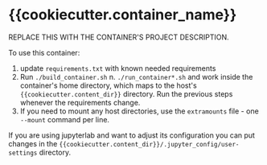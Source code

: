 # {{cookiecutter.container_name}}

REPLACE THIS WITH THE CONTAINER'S PROJECT DESCRIPTION.


To use this container:

1. update `requirements.txt` with known needed requirements
2. Run `./build_container.sh`
n. `./run_container*.sh` and work inside the container's home directory, which maps to the host's `{{cookiecutter.content_dir}}` directory. Run the previous steps whenever the requirements change.
3. If you need to mount any host directories, use the `extramounts` file - one ``--mount`` command per line.

If you are using jupyterlab and want to adjust its configuration you can put changes in the `{{cookiecutter.content_dir}}/.jupyter_config/user-settings` directory.
